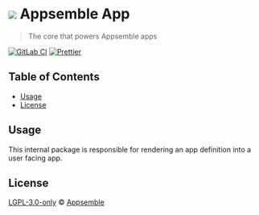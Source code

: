 # ![](https://gitlab.com/appsemble/appsemble/-/raw/0.31.1-test.6/config/assets/logo.svg) Appsemble App

> The core that powers Appsemble apps

[![GitLab CI](https://gitlab.com/appsemble/appsemble/badges/0.31.1-test.6/pipeline.svg)](https://gitlab.com/appsemble/appsemble/-/releases/0.31.1-test.6)
[![Prettier](https://img.shields.io/badge/code_style-prettier-ff69b4.svg)](https://prettier.io)

## Table of Contents

- [Usage](#usage)
- [License](#license)

## Usage

This internal package is responsible for rendering an app definition into a user facing app.

## License

[LGPL-3.0-only](https://gitlab.com/appsemble/appsemble/-/blob/0.31.1-test.6/LICENSE.md) ©
[Appsemble](https://appsemble.com)
